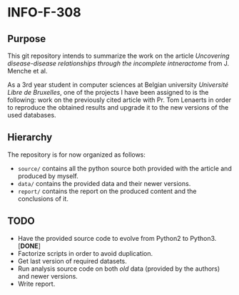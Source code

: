 # INFO-F-308

## Purpose

This git repository intends to summarize the work on the article *Uncovering disease-disease relationships
through the incomplete intneractome* from J. Menche et al.

As a 3rd year student in computer sciences at Belgian university *Université Libre de Bruxelles*, one of the
projects I have been assigned to is the following: work on the previously cited article with Pr. Tom Lenaerts
in order to reproduce the obtained results and upgrade it to the new versions of the used databases.

## Hierarchy

The repository is for now organized as follows:

+ `source/` contains all the python source both provided with the article and produced by myself.
+ `data/` contains the provided data and their newer versions.
+ `report/` contains the report on the produced content and the conclusions of it.

## TODO

+ Have the provided source code to evolve from Python2 to Python3.  [**DONE**]
+ Factorize scripts in order to avoid duplication.
+ Get last version of required datasets.
+ Run analysis source code on both *old* data (provided by the authors) and newer versions.
+ Write report.
